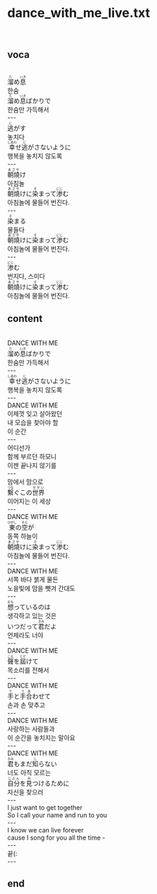 <h1>dance_with_me_live.txt</h1><br>
<h2>voca</h2><br>
<Ruby><rb>溜</rb><rt>た</rt></Ruby>め<Ruby><rb>息</rb><rt>いき</rt></Ruby><br>
한숨<br>
<Ruby><rb>溜</rb><rt>た</rt></Ruby>め<Ruby><rb>息</rb><rt>いき</rt></Ruby>ばかりで<br>
한숨만 가득해서<br>
---<br>
<Ruby><rb>逃</rb><rt>に</rt></Ruby>がす<br>
놓치다<br>
<Ruby><rb>幸</rb><rt>しあわ</rt></Ruby>せ<Ruby><rb>逃</rb><rt>に</rt></Ruby>がさないように<br>
행복을 놓치지 않도록<br>
---<br>
<Ruby><rb>朝燒</rb><rt>あさや</rt></Ruby>け<br>
아침놀<br>
<Ruby><rb>朝燒</rb><rt>あさや</rt></Ruby>けに<Ruby><rb>染</rb><rt>そ</rt></Ruby>まって<Ruby><rb>渗</rb><rt>にじ</rt></Ruby>む<br>
아침놀에 물들어 번진다.<br>
---<br>
<Ruby><rb>染</rb><rt>そ</rt></Ruby>まる<br>
물들다<br>
<Ruby><rb>朝燒</rb><rt>あさや</rt></Ruby>けに<Ruby><rb>染</rb><rt>そ</rt></Ruby>まって<Ruby><rb>渗</rb><rt>にじ</rt></Ruby>む<br>
아침놀에 물들어 번진다.<br>
---<br>
<Ruby><rb>渗</rb><rt>にじ</rt></Ruby>む<br>
번지다, 스미다<br>
<Ruby><rb>朝燒</rb><rt>あさや</rt></Ruby>けに<Ruby><rb>染</rb><rt>そ</rt></Ruby>まって<Ruby><rb>渗</rb><rt>にじ</rt></Ruby>む<br>
아침놀에 물들어 번진다.<br>
<h2>content</h2><br>
DANCE WITH ME<br>
<Ruby><rb>溜</rb><rt>た</rt></Ruby>め<Ruby><rb>息</rb><rt>いき</rt></Ruby>ばかりで<br>
한숨만 가득해서<br>
---<br>
<Ruby><rb>幸</rb><rt>しあわ</rt></Ruby>せ<Ruby><rb>逃</rb><rt>に</rt></Ruby>がさないように<br>
행복을 놓치지 않도록<br>
---<br>
DANCE WITH ME<br>
이제껏 잊고 살아왔던<br>
내 모습을 찾아야 할<br>
이 순간<br>
---<br>
어디선가<br>
함께 부르던 하모니<br>
이젠 끝나지 않기를<br>
---<br>
맘에서 맘으로<br>
<Ruby><rb>繫</rb><rt>つな</rt></Ruby>ぐこの<Ruby><rb>世界</rb><rt>せかい</rt></Ruby><br>
이어지는 이 세상<br>
---<br>
DANCE WITH ME<br>
<Ruby><rb>東</rb><rt>ひがし</rt></Ruby>の<Ruby><rb>空</rb><rt>そら</rt></Ruby>が<br>
동쪽 하늘이<br>
<Ruby><rb>朝燒</rb><rt>あさや</rt></Ruby>けに<Ruby><rb>染</rb><rt>そ</rt></Ruby>まって<Ruby><rb>渗</rb><rt>にじ</rt></Ruby>む<br>
아침놀에 물들어 번진다.<br>
---<br>
DANCE WITH ME<br>
서쪽 바다 붉게 물든<br>
노을빛에 맘을 뺏겨 간대도<br>
---<br>
<Ruby><rb>想</rb><rt>おも</rt></Ruby>っているのは<br>
생각하고 있는 것은<br>
いつだって<Ruby><rb>君</rb><rt>きみ</rt></Ruby>だよ<br>
언제라도 너야<br>
---<br>
DANCE WITH ME<br>
<Ruby><rb>聲</rb><rt>こえ</rt></Ruby>を<Ruby><rb>屆</rb><rt>とど</rt></Ruby>けて<br>
목소리를 전해서<br>
---<br>
DANCE WITH ME<br>
<Ruby><rb>手</rb><rt>て</rt></Ruby>と<Ruby><rb>手</rb><rt>て</rt></Ruby><Ruby><rb>合</rb><rt>あ</rt></Ruby>わせて<br>
손과 손 맞추고<br>
---<br>
DANCE WITH ME<br>
사랑하는 사람들과<br>
이 순간을 놓치지는 말아요<br>
---<br>
DANCE WITH ME<br>
<Ruby><rb>君</rb><rt>きみ</rt></Ruby>もまだ<Ruby><rb>知</rb><rt>し</rt></Ruby>らない<br>
너도 아직 모르는<br>
<Ruby><rb>自分</rb><rt>じぶん</rt></Ruby>を<Ruby><rb>見</rb><rt>み</rt></Ruby>つけるために<br>
자신을 찾으러<br>
---<br>
I just want to get together<br>
So I call your name and run to you<br>
---<br>
I know we can live forever<br>
cause I song for you all the time -<br>
---<br>
끝(:<br>
---<br>
<h2>end</h2><br>
